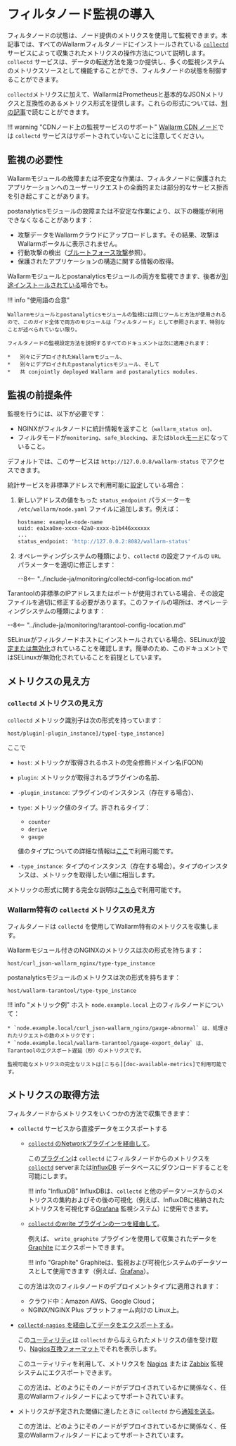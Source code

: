 [link-collectd]:            https://collectd.org/

[av-bruteforce]:            ../../attacks-vulns-list.md#brute-force-attack
[doc-postanalitycs]:        ../installation-postanalytics-en.md

[link-collectd-naming]:     https://collectd.org/wiki/index.php/Naming_schema
[link-data-source]:         https://collectd.org/wiki/index.php/Data_source
[link-collectd-networking]: https://collectd.org/wiki/index.php/Networking_introduction
[link-influxdb]:            https://www.influxdata.com/products/influxdb-overview/
[link-grafana]:             https://grafana.com/
[link-graphite]:            https://github.com/graphite-project/graphite-web
[link-network-plugin]:      https://collectd.org/wiki/index.php/Plugin:Network
[link-write-plugins]:       https://collectd.org/wiki/index.php/Table_of_Plugins
[link-collectd-nagios]:     https://collectd.org/wiki/index.php/Collectd-nagios
[link-nagios]:              https://www.nagios.org/
[link-zabbix]:              https://www.zabbix.com/
[link-nagios-format]:       https://nagios-plugins.org/doc/guidelines.html#AEN200
[link-selinux]:             https://www.redhat.com/en/topics/linux/what-is-selinux

[doc-available-metrics]:    available-metrics.md
[doc-network-plugin]:       fetching-metrics.md#exporting-metrics-via-the-collectd-network-plugin
[doc-write-plugins]:        fetching-metrics.md#exporting-metrics-via-the-collectd-write-plugins
[doc-collectd-nagios]:      fetching-metrics.md#exporting-metrics-using-the-collectd-nagios-utility
[doc-collectd-notices]:     fetching-metrics.md#sending-notifications-from-collectd

[doc-selinux]:  ../configure-selinux.md

# フィルタノード監視の導入

フィルタノードの状態は、ノード提供のメトリクスを使用して監視できます。本記事では、すべてのWallarmフィルタノードにインストールされている [`collectd`][link-collectd] サービスによって収集されたメトリクスの操作方法について説明します。`collectd` サービスは、データの転送方法を幾つか提供し、多くの監視システムのメトリクスソースとして機能することができ、フィルタノードの状態を制御することができます。

`collectd`メトリクスに加えて、WallarmはPrometheusと基本的なJSONメトリクスと互換性のあるメトリクス形式を提供します。これらの形式については、[別の記事](../configure-statistics-service.md)で読むことができます。

!!! warning "CDNノード上の監視サービスのサポート"
    [Wallarm CDN ノード](../../installation/cdn-node.md)では `collectd` サービスはサポートされていないことに注意してください。

##  監視の必要性

Wallarmモジュールの故障または不安定な作業は、フィルタノードに保護されたアプリケーションへのユーザーリクエストの全面的または部分的なサービス拒否を引き起こすことがあります。

postanalyticsモジュールの故障または不安定な作業により、以下の機能が利用できなくなることがあります：
*   攻撃データをWallarmクラウドにアップロードします。その結果、攻撃はWallarmポータルに表示されません。
*   行動攻撃の検出（[ブルートフォース攻撃][av-bruteforce]参照）。
*   保護されたアプリケーションの構造に関する情報の取得。

Wallarmモジュールとpostanalyticsモジュールの両方を監視できます、後者が[別途インストールされている][doc-postanalitycs]場合でも。

!!! info "使用語の合意"

    Wallarmモジュールとpostanalyticsモジュールの監視には同じツールと方法が使用されるので、このガイド全体で両方のモジュールは「フィルタノード」として参照されます、特別なことが述べられていない限り。

    フィルタノードの監視設定方法を説明するすべてのドキュメントは次に適用されます：

    *   別々にデプロイされたWallarmモジュール、
    *   別々にデプロイされたpostanalyticsモジュール、そして
    *   共 conjointly deployed Wallarm and postanalytics modules.

## 監視の前提条件

監視を行うには、以下が必要です：
*   NGINXがフィルタノードに統計情報を返すこと（`wallarm_status on`)、
*   フィルタモードが`monitoring`、`safe_blocking`、または`block`[モード](../configure-wallarm-mode.md#available-filtration-modes)になっていること。

デフォルトでは、このサービスは `http://127.0.0.8/wallarm-status` でアクセスできます。

統計サービスを非標準アドレスで利用可能に[設定](../configure-statistics-service.md#changing-an-ip-address-of-the-statistics-service)している場合：

1. 新しいアドレスの値をもった `status_endpoint` パラメーターを `/etc/wallarm/node.yaml` ファイルに追加します。例えば：

    ```bash
    hostname: example-node-name
    uuid: ea1xa0xe-xxxx-42a0-xxxx-b1b446xxxxxx
    ...
    status_endpoint: 'http://127.0.0.2:8082/wallarm-status'
    ```
1. オペレーティングシステムの種類により、`collectd` の設定ファイルの `URL` パラメーターを適切に修正します：

    --8<-- "../include-ja/monitoring/collectd-config-location.md"

Tarantoolの非標準のIPアドレスまたはポートが使用されている場合、その設定ファイルを適切に修正する必要があります。このファイルの場所は、オペレーティングシステムの種類によります：

--8<-- "../include-ja/monitoring/tarantool-config-location.md"

SELinuxがフィルタノードホストにインストールされている場合、SELinuxが[設定または無効化][doc-selinux]されていることを確認します。簡単のため、このドキュメントではSELinuxが無効化されていることを前提としています。

## メトリクスの見え方

###  `collectd` メトリクスの見え方

`collectd` メトリック識別子は次の形式を持っています：

```
host/plugin[-plugin_instance]/type[-type_instance]
```

ここで
*   `host`: メトリックが取得されるホストの完全修飾ドメイン名(FQDN)
*   `plugin`: メトリックが取得されるプラグインの名前、
*   `-plugin_instance`: プラグインのインスタンス（存在する場合）、
*   `type`: メトリック値のタイプ。許されるタイプ：
    *   `counter`
    *   `derive`
    *   `gauge` 

    値のタイプについての詳細な情報は[ここ][link-data-source]で利用可能です。

*   `-type_instance`: タイプのインスタンス（存在する場合）。タイプのインスタンスは、メトリックを取得したい値に相当します。

メトリックの形式に関する完全な説明は[こちら][link-collectd-naming]で利用可能です。

### Wallarm特有の `collectd` メトリクスの見え方

フィルタノードは `collectd` を使用してWallarm特有のメトリクスを収集します。

Wallarmモジュール付きのNGINXのメトリクスは次の形式を持ちます：

```
host/curl_json-wallarm_nginx/type-type_instance
```

postanalyticsモジュールのメトリクスは次の形式を持ちます：

```
host/wallarm-tarantool/type-type_instance
```


!!! info "メトリック例"
    ホスト `node.example.local` 上のフィルタノードについて：

    * `node.example.local/curl_json-wallarm_nginx/gauge-abnormal` は、処理されたリクエストの数のメトリクです；
    * `node.example.local/wallarm-tarantool/gauge-export_delay` は、Tarantoolのエクスポート遅延（秒）のメトリクスです。

    監視可能なメトリクスの完全なリストは[こちら][doc-available-metrics]で利用可能です。

##  メトリクスの取得方法

フィルタノードからメトリクスをいくつかの方法で収集できます：
*   `collectd` サービスから直接データをエクスポートする
    * [ `collectd` のNetworkプラグインを経由して][doc-network-plugin]。
    
        この[プラグイン][link-network-plugin]は `collectd` にフィルタノードからのメトリクスを[`collectd`][link-collectd-networking] serverまたは[InfluxDB][link-influxdb] データベースにダウンロードすることを可能にします。
        
        
        !!! info "InfluxDB"
            InfluxDBは、`collectd` と他のデータソースからのメトリクスの集約およびその後の可視化（例えば、InfluxDBに格納されたメトリクスを可視化する[Grafana][link-grafana] 監視システム）に使用できます。
        
    * [`collectd` のwrite プラグインの一つを経由して][doc-write-plugins]。
  
        例えば、 `write_graphite` プラグインを使用して収集されたデータを [Graphite][link-graphite] にエクスポートできます。
  
        
        !!! info "Graphite"
            Graphiteは、監視および可視化システムのデータソースとして使用できます（例えば、[Grafana][link-grafana]）。
        
  
    この方法は次のフィルタノードのデプロイメントタイプに適用されます：

    *   クラウド中：Amazon AWS、Google Cloud；
    *   NGINX/NGINX Plus プラットフォーム向けの Linux上。

*   [`collectd-nagios` を経由してデータをエクスポートする][doc-collectd-nagios]。
  
    この[ユーティリティ][link-collectd-nagios]は `collectd` から与えられたメトリクスの値を受け取り、[Nagios互換フォーマット][link-nagios-format]でそれを表示します。
  
    このユーティリティを利用して、メトリクスを [Nagios][link-nagios] または [Zabbix][link-zabbix] 監視システムにエクスポートできます。
  
    この方法は、どのようにそのノードがデプロイされているかに関係なく、任意のWallarmフィルタノードによってサポートされています。
  
*   メトリクスが予定された閾値に達したときに `collectd` から[通知を送る][doc-collectd-notices]。

    この方法は、どのようにそのノードがデプロイされているかに関係なく、任意のWallarmフィルタノードによってサポートされています。